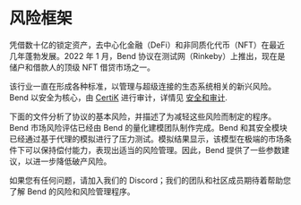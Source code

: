 # 风险框架

凭借数十亿的锁定资产，去中心化金融（DeFi）和非同质化代币（NFT）在最近几年蓬勃发展。2022 年 1 月，Bend 协议在测试网（Rinkeby）上推出，现在是储户和借款人的顶级 NFT 借贷市场之一。&#x20;

该行业一直在形成各种标准，以管理与超级连接的生态系统相关的新兴风险。Bend 以安全为核心，由 [CertiK](https://www.certik.com/projects/bend-dao) 进行审计，详情见 [安全和审计](security-and-audits.md).&#x20;

下面的文件分析了协议的基本风险，并描述了为减轻这些风险而制定的程序。Bend 市场风险评估已经由 Bend 的量化建模团队制作完成。Bend 和其安全模块已经通过基于代理的模拟进行了压力测试。模拟结果显示，该模型在极端的市场条件下可以保持偿付能力，表现出适当的风险管理。因此，Bend 提供了一些参数建议，以进一步降低破产风险。

如果您有任何问题，请加入我们的 Discord；我们的团队和社区成员期待着帮助您了解 Bend 的风险和风险管理程序。
